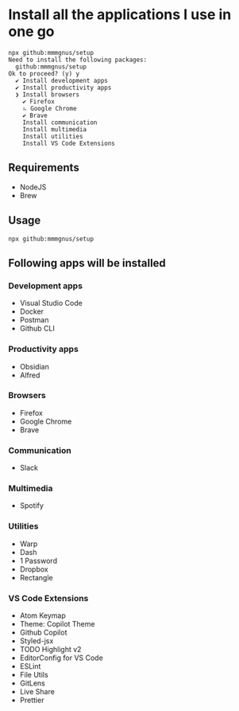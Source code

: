 # Install all the applications I use in one go
```
npx github:mmmgnus/setup
Need to install the following packages:
  github:mmmgnus/setup
Ok to proceed? (y) y
  ✔ Install development apps
  ✔ Install productivity apps
  ❯ Install browsers
    ✔ Firefox
    ⠦ Google Chrome
    ✔ Brave
    Install communication
    Install multimedia
    Install utilities
    Install VS Code Extensions
```

## Requirements
- NodeJS
- Brew

## Usage
```
npx github:mmmgnus/setup
```

## Following apps will be installed
### Development apps
- Visual Studio Code
- Docker
- Postman
- Github CLI

### Productivity apps
- Obsidian
- Alfred

### Browsers
- Firefox
- Google Chrome
- Brave

### Communication
- Slack

### Multimedia
- Spotify

### Utilities
- Warp
- Dash
- 1 Password
- Dropbox
- Rectangle
				
### VS Code Extensions
- Atom Keymap
- Theme: Copilot Theme
- Github Copilot
- Styled-jsx
- TODO Highlight v2
- EditorConfig for VS Code
- ESLint
- File Utils
- GitLens
- Live Share
- Prettier
				
